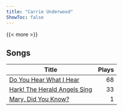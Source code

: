 ```yaml
---
title: "Carrie Underwood"
ShowToc: false
---
```


{{< more >}}

## Songs
Title | Plays 
----- | -----: 
[Do You Hear What I Hear](/songs/do-you-hear-what-i-hear) | 68
[Hark! The Herald Angels Sing](/songs/hark-the-herald-angels-sing) | 33
[Mary, Did You Know?](/songs/mary-did-you-know) | 1

